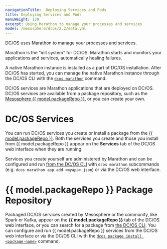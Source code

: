 ```yaml
---
navigationTitle:  Deploying Services and Pods
title: Deploying Services and Pods
menuWeight: 130
excerpt: Using Marathon to manage your processes and services
model: /mesosphere/dcos/2.2/data.yml
---
```


DC/OS uses Marathon to manage your processes and services.

Marathon is the "init system" for DC/OS. Marathon starts and monitors your applications and services, automatically healing failures.

A native Marathon instance is installed as a part of DC/OS installation. After DC/OS has started, you can manage the native Marathon instance through the DC/OS CLI with the [`dcos marathon`](/mesosphere/dcos/2.2/cli/command-reference/dcos-marathon/) command.

DC/OS services are Marathon applications that are deployed on DC/OS. DC/OS services are available from a package repository, such as the [Mesosphere {{ model.packageRepo }}](/mesosphere/dcos/2.2/overview/concepts/#mesosphere-universe), or you can create your own.

#  DC/OS Services

You can run DC/OS services you create or install a package from the [{{ model.packageRepo }}](/mesosphere/dcos/2.2/gui/catalog/). Both the services you create and those you install from {{ model.packageRepo }} appear on the **Services** tab of the DC/OS web interface when they are running.

Services you create yourself are administered by Marathon and can be configured and run [from the DC/OS CLI](/mesosphere/dcos/2.2/cli/command-reference/) with `dcos marathon` subcommands (e.g. `dcos marathon app add <myapp>.json`) or via the DC/OS web interface.

# {{ model.packageRepo }} Package Repository
Packaged DC/OS services created by Mesosphere or the community, like Spark or Kafka, appear on the **{{ model.packageRepo }}** tab of the DC/OS web interface, or you can search for a package from [the DC/OS CLI](/mesosphere/dcos/2.2/cli/command-reference/). You can configure and run {{ model.packageRepo }} services from the DC/OS web interface or via the DC/OS CLI with the [`dcos package install <package-name>`](/mesosphere/dcos/2.2/cli/command-reference/dcos-package/dcos-package-install/) command.
